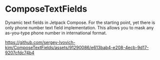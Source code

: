 # ComposeTextFields
Dynamic text fields in Jetpack Compose. For the starting point, yet there is only phone number text field implementation. This allows you to mask any as-you-type phone number in international format.

https://github.com/sergey-lvovich-kim/ComposeTextFields/assets/91290086/e613bab4-e208-4ecb-9d17-9207cfdc74b4
